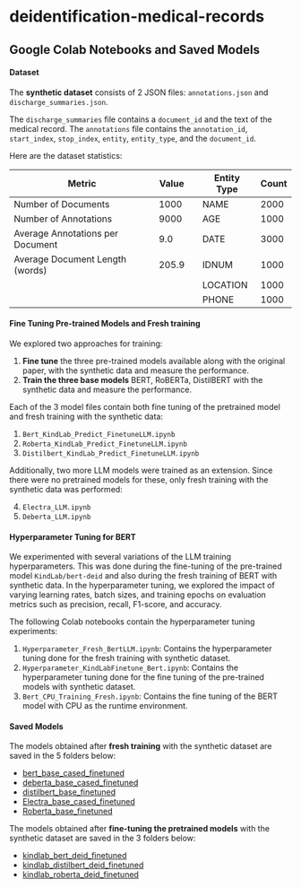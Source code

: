 # deidentification-medical-records

## Google Colab Notebooks and Saved Models

#### Dataset

The **synthetic dataset** consists of 2 JSON files: `annotations.json` and `discharge_summaries.json`.

The `discharge_summaries` file contains a `document_id` and the text of the medical record. The `annotations` file contains the `annotation_id`, `start_index`, `stop_index`, `entity`, `entity_type`, and the `document_id`.

Here are the dataset statistics:

| Metric                       | Value   |   | Entity Type | Count |
| ---------------------------- | ------- | --- | ----------- | ----- |
| Number of Documents          | 1000    |   | NAME        | 2000  |
| Number of Annotations        | 9000    |   | AGE         | 1000  |
| Average Annotations per Document | 9.0     |   | DATE        | 3000  |
| Average Document Length (words)| 205.9   |   | IDNUM       | 1000  |
|                              |         |   | LOCATION    | 1000  |
|                              |         |   | PHONE       | 1000  |

#### Fine Tuning Pre-trained Models and Fresh training

We explored two approaches for training:

1.  **Fine tune** the three pre-trained models available along with the original paper, with the synthetic data and measure the performance.
2.  **Train the three base models** BERT, RoBERTa, DistilBERT with the synthetic data and measure the performance.

Each of the 3 model files contain both fine tuning of the pretrained model and fresh training with the synthetic data:

1.  `Bert_KindLab_Predict_FinetuneLLM.ipynb`
2.  `Roberta_KindLab_Predict_FinetuneLLM.ipynb`
3.  `Distilbert_KindLab_Predict_FinetuneLLM.ipynb`

Additionally, two more LLM models were trained as an extension. Since there were no pretrained models for these, only fresh training with the synthetic data was performed:

4.  `Electra_LLM.ipynb`
5.  `Deberta_LLM.ipynb`

#### Hyperparameter Tuning for BERT

We experimented with several variations of the LLM training hyperparameters. This was done during the fine-tuning of the pre-trained model `KindLab/bert-deid` and also during the fresh training of BERT with synthetic data. In the hyperparameter tuning, we explored the impact of varying learning rates, batch sizes, and training epochs on evaluation metrics such as precision, recall, F1-score, and accuracy.

The following Colab notebooks contain the hyperparameter tuning experiments:

1.  `Hyperparameter_Fresh_BertLLM.ipynb`: Contains the hyperparameter tuning done for the fresh training with synthetic dataset.
2.  `Hyperparameter_KindLabFinetune_Bert.ipynb`: Contains the hyperparameter tuning done for the fine tuning of the pre-trained models with synthetic dataset.
3.  `Bert_CPU_Training_Fresh.ipynb`: Contains the fine tuning of the BERT model with CPU as the runtime environment.

#### Saved Models

The models obtained after **fresh training** with the synthetic dataset are saved in the 5 folders below:

*   [bert_base_cased_finetuned](https://drive.google.com/open?id=1fS94C2DxVPyzw1FDUnSWoAdipn_DuVfn&usp=drive_copy)
*   [deberta_base_cased_finetuned](https://drive.google.com/open?id=1Uk4pwOzvRnMs-m59wov5XVzyYdTD9Wo5&usp=drive_copy)
*   [distilbert_base_finetuned](https://drive.google.com/open?id=17sUc_UZOCmyrPfMPPrHiHTeYtsaT-xQZ&usp=drive_copy)
*   [Electra_base_cased_finetuned](https://drive.google.com/open?id=1HTTL4bnl3KzB3T-R-6mkOvw1-0tyu16U&usp=drive_copy)
*   [Roberta_base_finetuned](https://drive.google.com/open?id=1hhvCobsMw4MRR0Pu_iJitNlBCHLVgScG&usp=drive_copy)

The models obtained after **fine-tuning the pretrained models** with the synthetic dataset are saved in the 3 folders below:

*   [kindlab_bert_deid_finetuned](https://drive.google.com/open?id=1aTonoiHHQthgT9meEwyFjlf-cr8ATy2v&usp=drive_copy)
*   [kindlab_distilbert_deid_finetuned](https://drive.google.com/open?id=1PHp96AgyJ54RQqYV9Fkuse7CPFv1eSps&usp=drive_copy)
*   [kindlab_roberta_deid_finetuned](https://drive.google.com/open?id=16fzqUvLwc5RkiKWxyc2bw4ehCnZwJK6B&usp=drive_copy)